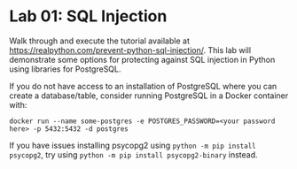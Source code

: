 # Lab 01: SQL Injection

Walk through and execute the tutorial available at https://realpython.com/prevent-python-sql-injection/. This lab will demonstrate some options for protecting against SQL injection in Python using libraries for PostgreSQL.

If you do not have access to an installation of PostgreSQL where you can create a database/table, consider running PostgreSQL in a Docker container with:

`docker run --name some-postgres -e POSTGRES_PASSWORD=<your password here> -p 5432:5432 -d postgres`

If you have issues installing psycopg2 using `python -m pip install psycopg2`, try using `python -m pip install psycopg2-binary` instead.